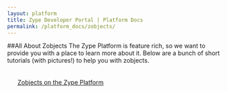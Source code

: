 ```yaml
---
layout: platform
title: Zype Developer Portal | Platform Docs
permalink: /platform_docs/zobjects/
---
```

##All About Zobjects
The Zype Platform is feature rich, so we want to provide you with a place to learn more about it.
Below are a bunch of short tutorials (with pictures!) to help you with zobjects.

<div style="float: left;">
  <div style="margin: 20px;"><span class="fa fa-file-text" style="margin-right: 4px;"></span>
    <a href="http://dev.zype.com/posts/2014/12/04/zobjects-in-the-zype-platform/">
    Zobjects on the Zype Platform</a>
  </div>
</div>
